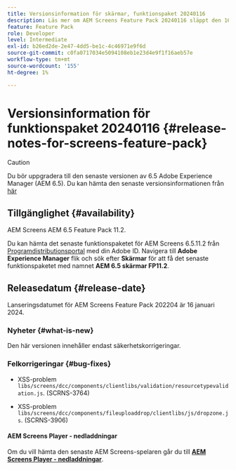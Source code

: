 ```yaml
---
title: Versionsinformation för skärmar, funktionspaket 20240116
description: Läs mer om AEM Screens Feature Pack 20240116 släppt den 16 januari 2024.
feature: Feature Pack
role: Developer
level: Intermediate
exl-id: b26ed2de-2e47-4dd5-be1c-4c46971e9f6d
source-git-commit: c0fa0717034e5094108eb1e23d4e9f1f16aeb57e
workflow-type: tm+mt
source-wordcount: '155'
ht-degree: 1%

---
```


# Versionsinformation för funktionspaket 20240116 {#release-notes-for-screens-feature-pack}

>[!CAUTION]
>Du bör uppgradera till den senaste versionen av 6.5 Adobe Experience Manager (AEM 6.5). Du kan hämta den senaste versionsinformationen från [här](https://experienceleague.adobe.com/en/docs/experience-manager-65/content/release-notes/release-notes)

## Tillgänglighet {#availability}

AEM Screens AEM 6.5 Feature Pack 11.2.

Du kan hämta det senaste funktionspaketet för AEM Screens 6.5.11.2 från [Programdistributionsportal](https://experience.adobe.com/#/downloads/content/software-distribution/en/aem.html) med din Adobe ID. Navigera till **Adobe Experience Manager** flik och sök efter **Skärmar** för att få det senaste funktionspaketet med namnet **AEM 6.5 skärmar FP11.2**.

## Releasedatum {#release-date}

Lanseringsdatumet för AEM Screens Feature Pack 202204 är 16 januari 2024.

### Nyheter {#what-is-new}

Den här versionen innehåller endast säkerhetskorrigeringar.

### Felkorrigeringar {#bug-fixes}

* XSS-problem `libs/screens/dcc/components/clientlibs/validation/resourcetypevalidation.js`. (SCRNS-3764)

* XSS-problem `libs/screens/dcc/components/fileuploaddrop/clientlibs/js/dropzone.js`. (SCRNS-3906)

#### AEM Screens Player - nedladdningar

Om du vill hämta den senaste AEM Screens-spelaren går du till **[AEM Screens Player - nedladdningar](https://download.macromedia.com/screens/index.html)**.
